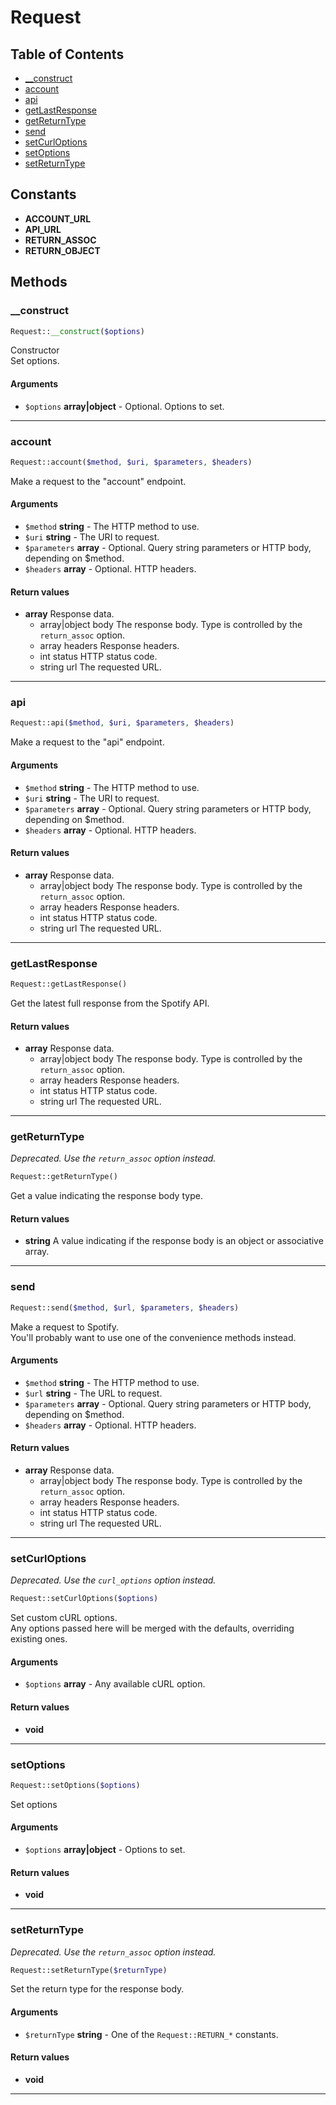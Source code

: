 # Request

## Table of Contents
* [__construct](#__construct)
* [account](#account)
* [api](#api)
* [getLastResponse](#getlastresponse)
* [getReturnType](#getreturntype)
* [send](#send)
* [setCurlOptions](#setcurloptions)
* [setOptions](#setoptions)
* [setReturnType](#setreturntype)

## Constants
* **ACCOUNT_URL**
* **API_URL**
* **RETURN_ASSOC**
* **RETURN_OBJECT**

## Methods
### __construct


```php
Request::__construct($options)
```

Constructor<br>
Set options.

#### Arguments
* `$options` **array\|object** - Optional. Options to set.


---
### account


```php
Request::account($method, $uri, $parameters, $headers)
```

Make a request to the "account" endpoint.

#### Arguments
* `$method` **string** - The HTTP method to use.
* `$uri` **string** - The URI to request.
* `$parameters` **array** - Optional. Query string parameters or HTTP body, depending on $method.
* `$headers` **array** - Optional. HTTP headers.

#### Return values
* **array** Response data.
    * array\|object body The response body. Type is controlled by the `return_assoc` option.
    * array headers Response headers.
    * int status HTTP status code.
    * string url The requested URL.

---
### api


```php
Request::api($method, $uri, $parameters, $headers)
```

Make a request to the "api" endpoint.

#### Arguments
* `$method` **string** - The HTTP method to use.
* `$uri` **string** - The URI to request.
* `$parameters` **array** - Optional. Query string parameters or HTTP body, depending on $method.
* `$headers` **array** - Optional. HTTP headers.

#### Return values
* **array** Response data.
    * array\|object body The response body. Type is controlled by the `return_assoc` option.
    * array headers Response headers.
    * int status HTTP status code.
    * string url The requested URL.

---
### getLastResponse


```php
Request::getLastResponse()
```

Get the latest full response from the Spotify API.


#### Return values
* **array** Response data.
    * array\|object body The response body. Type is controlled by the `return_assoc` option.
    * array headers Response headers.
    * int status HTTP status code.
    * string url The requested URL.

---
### getReturnType

_Deprecated. Use the `return_assoc` option instead._

```php
Request::getReturnType()
```

Get a value indicating the response body type.


#### Return values
* **string** A value indicating if the response body is an object or associative array.

---
### send


```php
Request::send($method, $url, $parameters, $headers)
```

Make a request to Spotify.<br>
You'll probably want to use one of the convenience methods instead.

#### Arguments
* `$method` **string** - The HTTP method to use.
* `$url` **string** - The URL to request.
* `$parameters` **array** - Optional. Query string parameters or HTTP body, depending on $method.
* `$headers` **array** - Optional. HTTP headers.

#### Return values
* **array** Response data.
    * array\|object body The response body. Type is controlled by the `return_assoc` option.
    * array headers Response headers.
    * int status HTTP status code.
    * string url The requested URL.

---
### setCurlOptions

_Deprecated. Use the `curl_options` option instead._

```php
Request::setCurlOptions($options)
```

Set custom cURL options.<br>
Any options passed here will be merged with the defaults, overriding existing ones.

#### Arguments
* `$options` **array** - Any available cURL option.

#### Return values
* **void** 

---
### setOptions


```php
Request::setOptions($options)
```

Set options

#### Arguments
* `$options` **array\|object** - Options to set.

#### Return values
* **void** 

---
### setReturnType

_Deprecated. Use the `return_assoc` option instead._

```php
Request::setReturnType($returnType)
```

Set the return type for the response body.

#### Arguments
* `$returnType` **string** - One of the `Request::RETURN_*` constants.

#### Return values
* **void** 

---
